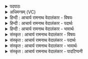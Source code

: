 <details><summary>पदपाठः</summary>

ह꣡री꣢꣯। ते꣣। इन्द्र। श्म꣡श्रू꣢꣯णि। उ꣣त꣢। उ꣣। ते। हरि꣡तौ꣢। हरी꣣इ꣡ति꣢। तम्। त्वा꣣। स्तुवन्ति। कव꣡यः꣢। प꣣रुषा꣡सः꣢। व꣣न꣡र्ग꣢वः। ६२३।
</details>

<details><summary>अधिमन्त्रम् (VC)</summary>

- इन्द्रः
- वामदेवो गौतमः
- अनुष्टुप्
- गान्धारः
- आरण्यं काण्डम्
</details>

<details><summary>हिन्दी : आचार्य रामनाथ वेदालंकार - विषयः</summary>

अगले मन्त्र का देवता इन्द्र है। इन्द्र नाम से परमात्मा का वर्णन है।
</details>

<details><summary>हिन्दी : आचार्य रामनाथ वेदालंकार - पदार्थः</summary>

पदार्थान्वयभाषाः -  हे (इन्द्र) परमैश्वर्यशाली परमात्मन् ! (ते) तेरी रचित (श्मश्रूणि) मूँछों के समान प्रतीत होनेवाली सूर्यकिरणें (हरी) मलिनताओं को हरनेवाली हैं, (उत उ) और (ते) तेरी रचित (हरितौ) पूर्व-पश्चिमरूप, उत्तर-दक्षिणरूप अथवा ध्रुवा-ऊर्ध्वारूप दिशाएँ (हरी) मलिनता को हरनेवाली हैं। (तं त्वा) उस तेरी (वनर्गवः) वनगामी वानप्रस्थ (कवयः परुषासः) मेधावी पुरुष (स्तुवन्ति) स्तुति करते हैं ॥९॥ इस मन्त्र में ‘हरी’ की आवृत्ति में यमक तथा ‘हरी, हरि, हरी’ में वृत्त्यनुप्रास अलङ्कार है। सूर्यकिरणों को श्मश्रु कहने में असम्बन्ध में सम्बन्ध रूप अतिशयोक्ति अलङ्कार है ॥९॥
</details>

<details><summary>हिन्दी : आचार्य रामनाथ वेदालंकार - भावार्थः</summary>

भावार्थभाषाः -  परमात्मा द्वारा रचित सूर्य, चन्द्र, तारे, दिशाएँ, विदिशाएँ आदि सभी पदार्थ विलक्षण और उसकी महिमा के प्रकाशक हैं ॥९॥
</details>

<details><summary>संस्कृत : आचार्य रामनाथ वेदालंकार - विषयः</summary>

अथेन्द्रो देवता। इन्द्रनाम्ना परमात्मा वर्ण्यते।
</details>

<details><summary>संस्कृत : आचार्य रामनाथ वेदालंकार - पदार्थः</summary>

पदार्थान्वयभाषाः -  हे (इन्द्र) परमैश्वर्यवन् परमात्मन् ! (ते) तव, त्वद्रचितानीत्यर्थः (श्मश्रूणि) कूर्चानीव प्रतीयमानाः सूर्यकिरणाः (हरी) हरीणि, मालिन्यापहारकाणि सन्ति। अत्र ‘शेश्छन्दसि बहुलम्। अ० ६।१।७०’ इत्यनेन शेर्लुक्। (उत उ) अपि च (ते) तव, त्वद्रचिते (हरितौ) पूर्वपश्चिमरूपे, उतरदक्षिणरूपे, ध्रुवोर्ध्वारूपे वा दिशौ। हरितः इति दिङ्नाम। निघं० १।६। (हरी) हर्यौ मालिन्यापहारिके स्तः। अत्र प्रथमाद्विवचने पूर्वसवर्णदीर्घः। (तं त्वा) तादृशम् अपूर्वकर्तृत्वयुक्तं त्वाम् (वनर्गवः१) वनगामिनः वानप्रस्थाः। वनर्गू वनगामिनौ इति यास्कः। निरु० ३।१४। (कवयः परुषासः) मेधाविनः पुरुषाः। परुषासः इत्यत्र ‘आज्जसेरसुक्। अ० ७।१।५०’ इति जसोऽसुगागमः। उकारस्य अकारादेशश्छान्दसः। (स्तुवन्ति) स्तुतिविषयीकुर्वन्ति ॥९॥ अत्र ‘हरी-हरी’ इत्यावृत्तौ यमकालङ्कारः। ‘हरी-हरि-हरी’ इत्यत्र च वृत्त्यनुप्रासः। सूर्यकिरणानां श्मश्रुनाम्ना वर्णनादसम्बन्धे सम्बन्धरूपोऽतिशयोक्तिरलङ्कारः ॥९॥
</details>

<details><summary>संस्कृत : आचार्य रामनाथ वेदालंकार - भावार्थः</summary>

भावार्थभाषाः -  परमात्मना रचिताः सूर्यचन्द्रतारादिग्विदिक्प्रभृतयः सर्वेऽपि पदार्था विलक्षणास्तन्महिमप्रकाशकाश्च सन्ति ॥९॥
</details>

<details><summary>संस्कृत : आचार्य रामनाथ वेदालंकार - पादटिप्पनी</summary>

टिप्पणी:   १. वननीयाः सम्भजनीयाः सेवनीयाः गावो येषां ते वनर्गवः। मध्यरेफश्छान्दसः, गोस्त्रियो(१।२।४८)रिति ह्रस्वत्वम्—इति सा०।
</details>